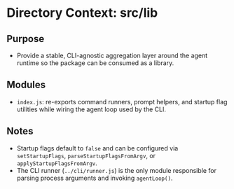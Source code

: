# Directory Context: src/lib

## Purpose

- Provide a stable, CLI-agnostic aggregation layer around the agent runtime so the package can be consumed as a library.

## Modules

- `index.js`: re-exports command runners, prompt helpers, and startup flag utilities while wiring the agent loop used by the CLI.

## Notes

- Startup flags default to `false` and can be configured via `setStartupFlags`, `parseStartupFlagsFromArgv`, or `applyStartupFlagsFromArgv`.
- The CLI runner (`../cli/runner.js`) is the only module responsible for parsing process arguments and invoking `agentLoop()`.
